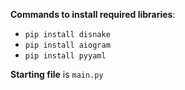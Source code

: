 **Commands to install required libraries**:
- `pip install disnake`
- `pip install aiogram`
- `pip install pyyaml`

**Starting file** is `main.py`
